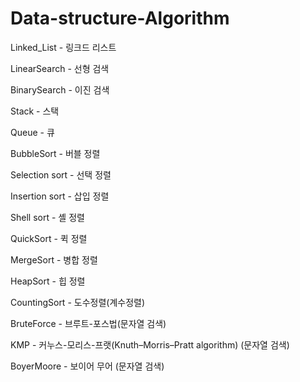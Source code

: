 ﻿# Data-structure-Algorithm
 
Linked_List   - 링크드 리스트
 
LinearSearch  - 선형 검색

BinarySearch  - 이진 검색

Stack - 스택

Queue - 큐

BubbleSort - 버블 정렬

Selection sort - 선택 정렬

Insertion sort - 삽입 정렬

Shell sort - 셸 정렬

QuickSort - 퀵 정렬

MergeSort - 병합 정렬

HeapSort - 힙 정렬

CountingSort - 도수정렬(계수정렬)

BruteForce - 브루트-포스법(문자열 검색)


KMP - 커누스-모리스-프랫(Knuth–Morris–Pratt algorithm) (문자열 검색)

BoyerMoore - 보이어 무어 (문자열 검색)
